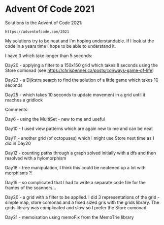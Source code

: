# Advent Of Code 2021

Solutions to the Advent of Code 2021:

    https://adventofcode.com/2021

My solutions try to be neat and I'm hoping understandable. If I look at the code in a years time I hope to be able to understand it.

I have 3 which take longer than 5 seconds:

Day20 - applying a filter to a 150x150 grid which takes 8 seconds using the Store comonad
         (see https://chrispenner.ca/posts/conways-game-of-life)

Day23 - a Dijkstra search to find the solution of a little game which takes 10 seconds

Day25 - which takes 10 seconds to update movement in a grid until it reaches a gridlock


Comments:

Day6 - using the MultiSet - new to me and useful

Day10 - I used view patterns which are again new to me and can be neat

Day11 - another grid (of octopuses) which I might use Store next time as I did in Day20

Day12 - counting paths through a graph solved initially with a dfs and then resolved with a hylomorphism

Day18 - tree manipulation, I think this could be neatened up a lot with morphisms ?!

Day19 - so complicated that I had to write a separate code file for the frames of the scanners...

Day20 - a grid with a filter to be applied. I did 3 representations of the grid - simple map, store comonad
        and a fixed sized gris with the grids library. The grids library was complicated and slow so I
        prefer the Store comonad.

Day21 - memoisation using memoFix from the MemoTrie library
